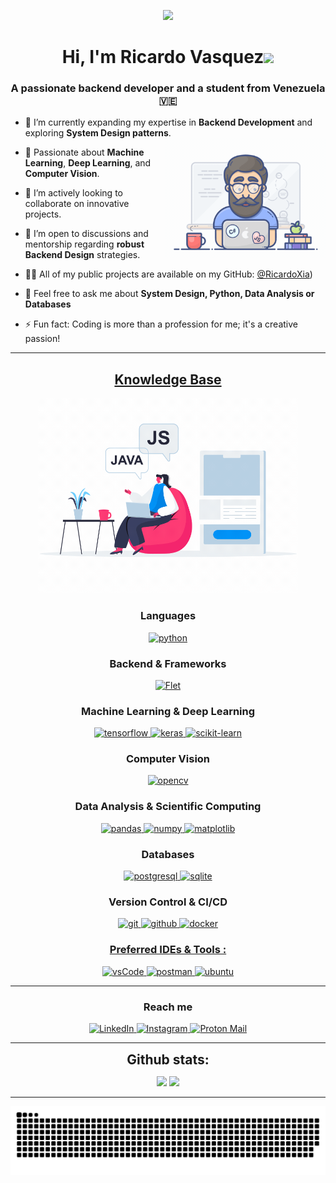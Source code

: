 <p align="center">
  <img style="width:8rem; height:auto" src="https://cdn.dribbble.com/users/1787323/screenshots/10091971/media/d43c019bfeff34be8816481e843ea8c1.png"/>
</p>

<h1 align="center">Hi, I'm Ricardo Vasquez<img width="30px" src="https://raw.githubusercontent.com/iampavangandhi/iampavangandhi/master/gifs/Hi.gif"></h1>
<h3 font-size="20" align="center">A passionate backend developer and a student from Venezuela 🇻🇪</h3>


- 🌱 I’m currently expanding my expertise in **Backend Development** and exploring **System Design patterns**. <img align="right" style="width:16rem; height:auto" src="https://raw.githubusercontent.com/Elanza-48/Elanza-48/41a4790484e268102dfdab2b7c59d440d3ffafab/resources/img/geek.gif"/>
- 🧠 Passionate about **Machine Learning**, **Deep Learning**, and **Computer Vision**.

- 👯 I’m actively looking to collaborate on innovative projects.

- 🤝 I’m open to discussions and mentorship regarding **robust Backend Design** strategies.

- 👨‍💻 All of my public projects are available on my GitHub: [@RicardoXia](https://github.com/RicardoXia))

- 💬 Feel free to ask me about **System Design, Python, Data Analysis or Databases**

- ⚡ Fun fact: Coding is more than a profession for me; it's a creative passion!

---


<h2 align="center"><u><b>Knowledge Base</b></u></h2>

<p align="center">
  <img style="width:26rem; height:auto" src="https://raw.githubusercontent.com/Elanza-48/Elanza-48/41a4790484e268102dfdab2b7c59d440d3ffafab/resources/img/coders-prog.gif"/>
</p>


<h3 align="center">Languages</h3>
<p align="center">
  <a href="https://www.python.org" target="_blank">
    <img src="https://img.shields.io/badge/Python-3776AB.svg?style=for-the-badge&logo=python&logoColor=white"
      alt="python"/>
  </a>
  </p>

<h3 align="center">Backend & Frameworks</h3>
<p align="center">
  <a href="https://flet.dev/" target="_blank">
    <img src="https://img.shields.io/badge/Flet-0D47A1.svg?style=for-the-badge&logo=python&logoColor=white"
      alt="Flet"/>
  </a>
</p>

<h3 align="center">Machine Learning & Deep Learning</h3>
<p align="center">
  <a href="https://www.tensorflow.org/" target="_blank">
    <img src="https://img.shields.io/badge/TensorFlow-FF6F00.svg?style=for-the-badge&logo=tensorflow&logoColor=white"
      alt="tensorflow"/>
  </a>
  <a href="https://keras.io/" target="_blank">
    <img src="https://img.shields.io/badge/Keras-D00000.svg?style=for-the-badge&logo=keras&logoColor=white"
      alt="keras"/>
  </a>
  <a href="https://scikit-learn.org/stable/" target="_blank">
    <img src="https://img.shields.io/badge/scikit--learn-F7931E.svg?style=for-the-badge&logo=scikit-learn&logoColor=white"
      alt="scikit-learn"/>
  </a>
</p>

<h3 align="center">Computer Vision</h3>
<p align="center">
  <a href="https://opencv.org/" target="_blank">
    <img src="https://img.shields.io/badge/OpenCV-5C3EE8.svg?style=for-the-badge&logo=opencv&logoColor=white"
      alt="opencv"/>
  </a>
</p>

<h3 align="center">Data Analysis & Scientific Computing</h3>
<p align="center">
  <a href="https://pandas.pydata.org/" target="_blank">
    <img src="https://img.shields.io/badge/Pandas-150458.svg?style=for-the-badge&logo=pandas&logoColor=white"
      alt="pandas"/>
  </a>
  <a href="https://numpy.org/" target="_blank">
    <img src="https://img.shields.io/badge/NumPy-013243.svg?style=for-the-badge&logo=numpy&logoColor=white"
      alt="numpy"/>
  </a>
  <a href="https://matplotlib.org/" target="_blank">
    <img src="https://img.shields.io/badge/Matplotlib-000000.svg?style=for-the-badge&logo=matplotlib&logoColor=white"
      alt="matplotlib"/>
  </a>
</p>

<h3 align="center">Databases</h3>
<p align="center">
  <a href="https://www.postgresql.org" target="_blank">
    <img src="https://img.shields.io/badge/PostgreSQL-4169E1.svg?style=for-the-badge&logo=postgresql&logoColor=white"
      alt="postgresql"/>
  </a>
  <a href="https://www.sqlite.org/" target="_blank">
    <img src="https://img.shields.io/badge/SQLite-003B57.svg?style=for-the-badge&logo=sqlite&logoColor=white"
      alt="sqlite"/>
  </a>
  </p>

<h3 align="center">Version Control & CI/CD</h3>
<p align="center">
  <a href="https://git-scm.com/" target="_blank">
    <img src="https://img.shields.io/badge/Git-F05032.svg?style=for-the-badge&logo=git&logoColor=white"
      alt="git"/>
  </a>
  <a href="https://github.com/ELanza-48" target="_blank">
    <img src="https://img.shields.io/badge/GitHub-181717.svg?style=for-the-badge&logo=github&logoColor=white" alt="github" />
  </a>
  <a href="https://www.docker.com/" target="_blank">
    <img src="https://img.shields.io/badge/Docker-2496ED.svg?style=for-the-badge&logo=docker&logoColor=white"
      alt="docker"/>
</p>

<h3 align="center">Preferred IDEs & Tools :</h3>
<p align="center">
  <a href="https://code.visualstudio.com/" target="_blank">
    <img src="https://img.shields.io/badge/VSCode-007ACC.svg?style=for-the-badge&logo=visualstudiocode&logoColor=white" alt="vsCode"/>
  </a>
  <a href="https://virtualbox.org" target="_blank">
    <img src="https://img.shields.io/badge/Virtualbox-FF6C37.svg?style=for-the-badge&logo=postman&logoColor=white" alt="postman"/>
  </a>
  <a href="https://ubuntu.com/" target="_blank">
    <img src="https://img.shields.io/badge/Ubuntu-E95420.svg?style=for-the-badge&logo=ubuntu&logoColor=white" alt="ubuntu"/>
  </a>
</p>

----

<h3 align="center">Reach me</h3>

<p align="center">
  <a href="https://linkedin.com/in/yourprofile" target="_blank">
      <img src="https://img.shields.io/badge/Linked%20In-0A66C2.svg?style=for-the-badge&logo=linkedin&logoColor=white" alt="LinkedIn"/>
    </a>
  <a href="https://www.instagram.com/ricardo_x_ia?utm_source=qr&igsh=NHR5a3l0dXRtMGdu" target="_blank">
    <img src="https://img.shields.io/badge/Instagram-E4405F?style=for-the-badge&logo=instagram&logoColor=white" alt="Instagram"/>
  </a>
  <a href="mailto:ricardo_nova@proton.me?subject=Contacto%20desde%20GitHub&body=Hola," target="_blank">
    <img src="https://img.shields.io/badge/ProtonMail-8B89CC.svg?style=for-the-badge&logo=protonmail&logoColor=white" alt="Proton Mail"/>
  </a>
</p>

----

<div align="center">
<h2 align="center" style="margin: 5px 10px;">Github stats:</h2>

[![](https://github-readme-stats.vercel.app/api?username=RicardoXia&show_icons=true&theme=tokyonight&hide_border=true&locale=en)](https://github.com/RicardoXia)
[![](https://github-readme-streak-stats.herokuapp.com/?user=RicardoXia&theme=material-palenight)](https://github.com/RicardoXia)
</div>

----

<p align="center">
  <img src="https://raw.githubusercontent.com/Elanza-48/Elanza-48/main/resources/img/github-contribution-grid-snake.svg"
    alt="example" />
</p>
